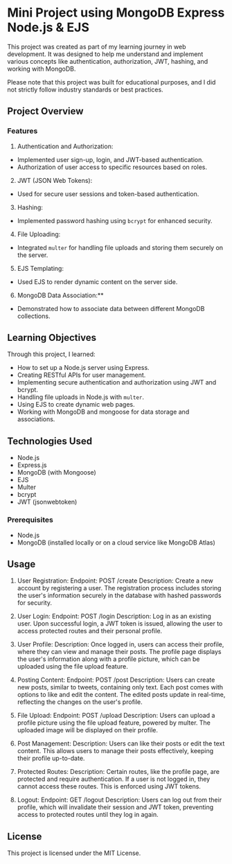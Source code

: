 # Mini Project using MongoDB Express Node.js & EJS

This project was created as part of my learning journey in web development. It was designed to help me understand and implement 
various concepts like authentication, authorization, JWT, hashing, and working with MongoDB. 

Please note that this project was built for educational purposes, and I did not strictly follow industry standards or best practices.

## Project Overview

### Features
 1. Authentication and Authorization:
  - Implemented user sign-up, login, and JWT-based authentication.
  - Authorization of user access to specific resources based on roles.
 2. JWT (JSON Web Tokens):
  - Used for secure user sessions and token-based authentication.
 3. Hashing:
  - Implemented password hashing using `bcrypt` for enhanced security.
 4. File Uploading:
  - Integrated `multer` for handling file uploads and storing them securely on the server.
 5. EJS Templating:
  - Used EJS to render dynamic content on the server side.
 6. MongoDB Data Association:**
  - Demonstrated how to associate data between different MongoDB collections.

## Learning Objectives

Through this project, I learned:
- How to set up a Node.js server using Express.
- Creating RESTful APIs for user management.
- Implementing secure authentication and authorization using JWT and bcrypt.
- Handling file uploads in Node.js with `multer`.
- Using EJS to create dynamic web pages.
- Working with MongoDB and mongoose for data storage and associations.

## Technologies Used
- Node.js
- Express.js
- MongoDB (with Mongoose)
- EJS
- Multer
- bcrypt
- JWT (jsonwebtoken)

### Prerequisites
- Node.js
- MongoDB (installed locally or on a cloud service like MongoDB Atlas)

## Usage
1. User Registration:
Endpoint: POST /create
Description: Create a new account by registering a user. The registration process includes storing the user's information
securely in the database with hashed passwords for security.

3. User Login:
Endpoint: POST /login
Description: Log in as an existing user. Upon successful login, a JWT token is issued, allowing the user to access protected
routes and their personal profile.

5. User Profile:
Description: Once logged in, users can access their profile, where they can view and manage their posts. The profile page
displays the user's information along with a profile picture, which can be uploaded using the file upload feature.

7. Posting Content:
Endpoint: POST /post
Description: Users can create new posts, similar to tweets, containing only text. Each post comes with options to like and
edit the content. The edited posts update in real-time, reflecting the changes on the user's profile.

9. File Upload:
Endpoint: POST /upload
Description: Users can upload a profile picture using the file upload feature, powered by multer. The uploaded image will be
displayed on their profile.

11. Post Management:
Description: Users can like their posts or edit the text content. This allows users to manage their posts effectively, keeping
their profile up-to-date.

13. Protected Routes:
Description: Certain routes, like the profile page, are protected and require authentication. If a user is not logged in, they
cannot access these routes. This is enforced using JWT tokens.

15. Logout:
Endpoint: GET /logout
Description: Users can log out from their profile, which will invalidate their session and JWT token, preventing access to protected
routes until they log in again.

## License

This project is licensed under the MIT License.
